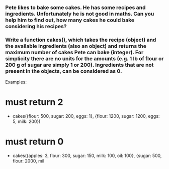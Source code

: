 ### Pete likes to bake some cakes. He has some recipes and ingredients. Unfortunately he is not good in maths. Can you help him to find out, how many cakes he could bake considering his recipes?

### Write a function cakes(), which takes the recipe (object) and the available ingredients (also an object) and returns the maximum number of cakes Pete can bake (integer). For simplicity there are no units for the amounts (e.g. 1 lb of flour or 200 g of sugar are simply 1 or 200). Ingredients that are not present in the objects, can be considered as 0.

Examples:

# must return 2
- cakes({flour: 500, sugar: 200, eggs: 1}, {flour: 1200, sugar: 1200, eggs: 5, milk: 200})
# must return 0
- cakes({apples: 3, flour: 300, sugar: 150, milk: 100, oil: 100}, {sugar: 500, flour: 2000, mil